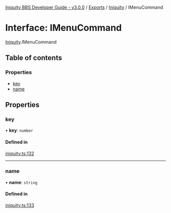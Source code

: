 [Iniquity BBS Developer Guide - v3.0.0](../README.md) / [Exports](../modules.md) / [Iniquity](../modules/Iniquity.md) / IMenuCommand

# Interface: IMenuCommand

[Iniquity](../modules/Iniquity.md).IMenuCommand

## Table of contents

### Properties

- [key](Iniquity.IMenuCommand.md#key)
- [name](Iniquity.IMenuCommand.md#name)

## Properties

### key

• **key**: `number`

#### Defined in

[iniquity.ts:132](https://github.com/iniquitybbs/iniquity/blob/edf0e91/packages/core/src/iniquity.ts#L132)

___

### name

• **name**: `string`

#### Defined in

[iniquity.ts:133](https://github.com/iniquitybbs/iniquity/blob/edf0e91/packages/core/src/iniquity.ts#L133)
